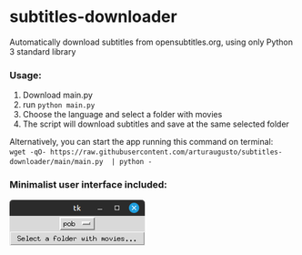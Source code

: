 # subtitles-downloader
Automatically download subtitles from opensubtitles.org, using only Python 3 standard library

### Usage:
1. Download main.py
2. run `python main.py`
3. Choose the language and select a folder with movies
4. The script will download subtitles and save at the same selected folder


Alternatively, you can start the app running this command on terminal:  
`wget -qO- https://raw.githubusercontent.com/arturaugusto/subtitles-downloader/main/main.py  | python -`

### Minimalist user interface included:
![alt tag](ui.png)

